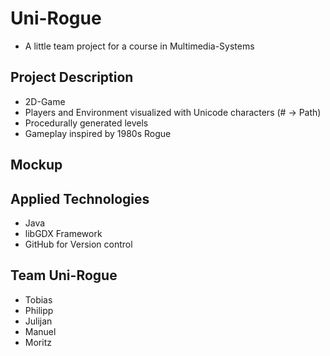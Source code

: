 # Uni-Rogue

* A little team project for a course in Multimedia-Systems

## Project Description

*   2D-Game
*   Players and Environment visualized with Unicode characters (# -> Path)
*   Procedurally generated levels
*   Gameplay inspired by 1980s Rogue 

## Mockup

## Applied Technologies

*   Java
*   libGDX Framework
*   GitHub for Version control

## Team Uni-Rogue
*   Tobias
*   Philipp
*   Julijan
*   Manuel
*   Moritz
